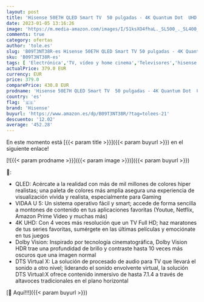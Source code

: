 ```yaml
---
layout: post
title: 'Hisense 50E7H QLED Smart TV  50 pulgadas - 4K Quantum Dot  UHD  Dolby Vision  HDR  Alexa Built-in  Bluetooth  Disney+  Netflix  Youtube  Nuevo 2022 '
date: 2023-01-05 13:16:26
image: 'https://m.media-amazon.com/images/I/51ksXO4fhaL._SL500_._SL400_.jpg'
comments: true
category: ofertas
author: 'tole.es'
slug: 'B09T3NT38R-es Hisense 50E7H QLED Smart TV 50 pulgadas - 4K Quantum Dot...'
sku: 'B09T3NT38R-es'
tags: [ 'Electrónica','TV, vídeo y home cinema','Televisores','hisense','smart','tv','🇪🇸', ]
actualPrice: 379.0 EUR
currency: EUR
price: 379.0
comparePrice: 430.8 EUR
prodname: 'Hisense 50E7H QLED Smart TV  50 pulgadas - 4K Quantum Dot  UHD  Dolby Vision  HDR  Alexa Built-in  Bluetooth  Disney+  Netflix  Youtube  Nuevo 2022 '
country: 'es'
flag: '🇪🇸'
brand: 'Hisense'
buyurl: 'https://www.amazon.es/dp/B09T3NT38R/?tag=tolees-21'
descuento: '12.02'
average: '452.28'
---
```


En este momento está [{{< param title >}}]({{< param buyurl >}}) en el siguiente enlace!

[![{{< param prodname >}}]({{< param image >}})]({{< param buyurl >}})

🔎:

- QLED: Acércate a la realidad con más de mil millones de colores hiper realistas; una paleta de colores más amplia asegura una experiencia de visualización vívida y realista, especialmente para Gaming
- VIDAA U 5: Un sistema operativo fácil y smart; accede de forma sencilla a montones de contenido en tus aplicaciones favoritas (Youtue, Netflix, Amazon Prime Video y muchas más)
- 4K UHD: Con 4 veces más resolución que un TV Full HD; haz maratones de tus series favoritas, sumérgete en las últimas películas y emociónate en tus juegos
- Dolby Vision: Inspirado por tecnología cinematográfica, Dolby Vision HDR trae una profundidad de brillo y contraste hasta 10 veces más oscuros que una imagen normal
- DTS Virtual X: La solución de procesado de audio para TV que llevará el sonido a otro nivel; liderando el sonido envolvente virtual, la solución DTS Virtual:X ofrece contenido inmersivo de hasta 7.1.4 a través de altavoces tradicionales en el plano horizontal

[🛒 Aquí!!!]({{< param buyurl >}})

